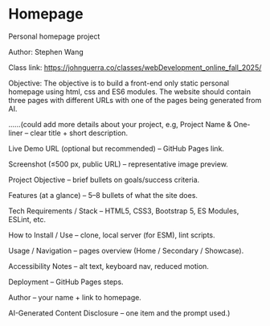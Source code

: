 # Homepage
Personal homepage project

Author: Stephen Wang

Class link: https://johnguerra.co/classes/webDevelopment_online_fall_2025/

Objective: The objective is to build a front-end only static personal homepage using html, css and ES6 modules. The website should contain three pages with different URLs with one of the pages being generated from AI.


......(could add more details about your project, e.g,
Project Name & One-liner – clear title + short description.

Live Demo URL (optional but recommended) – GitHub Pages link.

Screenshot (≤500 px, public URL) – representative image preview.

Project Objective – brief bullets on goals/success criteria.

Features (at a glance) – 5–8 bullets of what the site does.

Tech Requirements / Stack – HTML5, CSS3, Bootstrap 5, ES Modules, ESLint, etc.

How to Install / Use – clone, local server (for ESM), lint scripts.

Usage / Navigation – pages overview (Home / Secondary / Showcase).

Accessibility Notes – alt text, keyboard nav, reduced motion.

Deployment – GitHub Pages steps.

Author – your name + link to homepage.

AI-Generated Content Disclosure – one item and the prompt used.)
